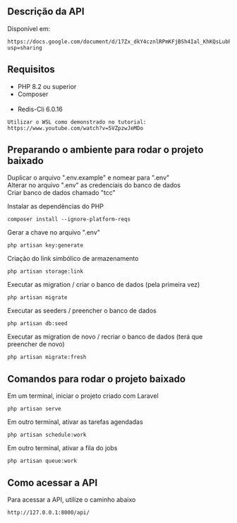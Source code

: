 ## Descrição da API

Disponível em:
```
https://docs.google.com/document/d/17Zx_dkY4cznlRPmKFjBSh4Ial_KhKQsLubPIg4MIjs0/edit?usp=sharing
```

## Requisitos

* PHP 8.2 ou superior <br>
* Composer <br><br>
* Redis-Cli 6.0.16
```
Utilizar o WSL como demonstrado no tutorial: https://www.youtube.com/watch?v=5VZpzwJeMDo
```

## Preparando o ambiente para rodar o projeto baixado

Duplicar o arquivo ".env.example" e nomear para ".env" <br>
Alterar no arquivo ".env" as credenciais do banco de dados <br>
Criar banco de dados chamado "tcc" <br>

Instalar as dependências do PHP
```
composer install --ignore-platform-reqs
```

Gerar a chave no arquivo ".env"
```
php artisan key:generate
```

Criação do link simbólico de armazenamento
```
php artisan storage:link
```

Executar as migration / criar o banco de dados (pela primeira vez)
```
php artisan migrate
```

Executar as seeders / preencher o banco de dados
```
php artisan db:seed
```

Executar as migration de novo / recriar o banco de dados (terá que preencher de novo)
```
php artisan migrate:fresh
```

## Comandos para rodar o projeto baixado

Em um terminal, iniciar o projeto criado com Laravel
```
php artisan serve
```

Em outro terminal, ativar as tarefas agendadas 
```
php artisan schedule:work
```

Em outro terminal, ativar a fila do jobs
```
php artisan queue:work
```

## Como acessar a API

Para acessar a API, utilize o caminho abaixo
```
http://127.0.0.1:8000/api/
```
